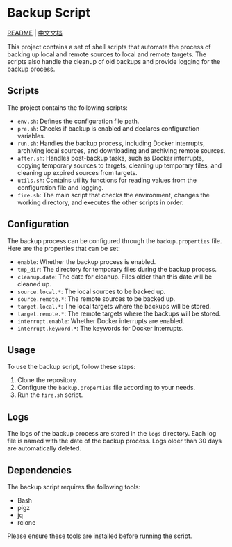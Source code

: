 # Backup Script

[README](README.md) | [中文文档](README_zh.md)

This project contains a set of shell scripts that automate the process of backing up local and remote sources to local and remote targets. The scripts also handle the cleanup of old backups and provide logging for the backup process.

## Scripts

The project contains the following scripts:

- `env.sh`: Defines the configuration file path.
- `pre.sh`: Checks if backup is enabled and declares configuration variables.
- `run.sh`: Handles the backup process, including Docker interrupts, archiving local sources, and downloading and archiving remote sources.
- `after.sh`: Handles post-backup tasks, such as Docker interrupts, copying temporary sources to targets, cleaning up temporary files, and cleaning up expired sources from targets.
- `utils.sh`: Contains utility functions for reading values from the configuration file and logging.
- `fire.sh`: The main script that checks the environment, changes the working directory, and executes the other scripts in order.

## Configuration

The backup process can be configured through the `backup.properties` file. Here are the properties that can be set:

- `enable`: Whether the backup process is enabled.
- `tmp_dir`: The directory for temporary files during the backup process.
- `cleanup.date`: The date for cleanup. Files older than this date will be cleaned up.
- `source.local.*`: The local sources to be backed up.
- `source.remote.*`: The remote sources to be backed up.
- `target.local.*`: The local targets where the backups will be stored.
- `target.remote.*`: The remote targets where the backups will be stored.
- `interrupt.enable`: Whether Docker interrupts are enabled.
- `interrupt.keyword.*`: The keywords for Docker interrupts.

## Usage

To use the backup script, follow these steps:

1. Clone the repository.
2. Configure the `backup.properties` file according to your needs.
3. Run the `fire.sh` script.

## Logs

The logs of the backup process are stored in the `logs` directory. Each log file is named with the date of the backup process. Logs older than 30 days are automatically deleted.

## Dependencies

The backup script requires the following tools:

- Bash
- pigz
- jq
- rclone

Please ensure these tools are installed before running the script.